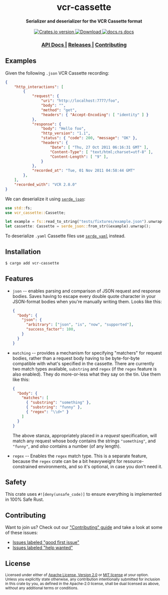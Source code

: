 <h1 align="center">vcr-cassette</h1>
<div align="center">
  <strong>
    Serializer and deserializer for the VCR Cassette format
  </strong>
</div>

<br />

<div align="center">
  <!-- Crates version -->
  <a href="https://crates.io/crates/vcr-cassette">
    <img src="https://img.shields.io/crates/v/vcr-cassette.svg?style=flat-square"
    alt="Crates.io version" />
  </a>
  <!-- Downloads -->
  <a href="https://crates.io/crates/vcr-cassette">
    <img src="https://img.shields.io/crates/d/vcr-cassette.svg?style=flat-square"
      alt="Download" />
  </a>
  <!-- docs.rs docs -->
  <a href="https://docs.rs/vcr-cassette">
    <img src="https://img.shields.io/badge/docs-latest-blue.svg?style=flat-square"
      alt="docs.rs docs" />
  </a>
</div>

<div align="center">
  <h3>
    <a href="https://docs.rs/vcr-cassette">
      API Docs
    </a>
    <span> | </span>
    <a href="https://github.com/http-rs/vcr-cassette/releases">
      Releases
    </a>
    <span> | </span>
    <a href="https://github.com/http-rs/vcr-cassette/blob/master.github/CONTRIBUTING.md">
      Contributing
    </a>
  </h3>
</div>

## Examples

Given the following `.json` VCR Cassette recording:
```json
{
    "http_interactions": [
        {
            "request": {
                "uri": "http://localhost:7777/foo",
                "body": "",
                "method": "get",
                "headers": { "Accept-Encoding": [ "identity" ] }
            },
            "response": {
                "body": "Hello foo",
                "http_version": "1.1",
                "status": { "code": 200, "message": "OK" },
                "headers": {
                    "Date": [ "Thu, 27 Oct 2011 06:16:31 GMT" ],
                    "Content-Type": [ "text/html;charset=utf-8" ],
                    "Content-Length": [ "9" ],
                }
            },
            "recorded_at": "Tue, 01 Nov 2011 04:58:44 GMT"
        },
    ],
    "recorded_with": "VCR 2.0.0"
}
```

We can deserialize it using [`serde_json`](https://docs.rs/serde-json):

```rust
use std::fs;
use vcr_cassette::Cassette;

let example = fs::read_to_string("tests/fixtures/example.json").unwrap();
let cassette: Cassette = serde_json::from_str(&example).unwrap();
```

To deserialize `.yaml` Cassette files use
[`serde_yaml`](https://docs.rs/serde-yaml) instead.

## Installation
```sh
$ cargo add vcr-cassette
```

## Features

* `json` -- enables parsing and comparison of JSON request and response bodies.
  Saves having to escape every double quote character in your JSON-format bodies when you're manually
  writing them.  Looks like this:

  ```json
  {
    "body": {
      "json": {
        "arbitrary": ["json", "is", "now", "supported"],
        "success_factor": 100,
      }
    }
  }
  ```

* `matching` -- provides a mechanism for specifying "matchers" for request bodies, rather than a request body
  having to be byte-for-byte compatible with what's specified in the cassette.  There are currently two match types available, `substring` and `regex` (if the `regex` feature is also enabled).
  They do more-or-less what they say on the tin.  Use them like this:

  ```json
  {
    "body": {
      "matches": [
        { "substring": "something" },
        { "substring": "funny" },
        { "regex": "\\d+" }
      ]
    }
  }
  ```

  The above stanza, appropriately placed in a *request* specification, will match any request whose body contains the strings `"something"`, and `"funny"`, and *also* contains a number (of any length).

* `regex` -- Enables the `regex` match type.
  This is a separate feature, because the `regex` crate can be a bit heavyweight for resource-constrained environments, and so it's optional, in case you don't need it.

## Safety
This crate uses ``#![deny(unsafe_code)]`` to ensure everything is implemented in
100% Safe Rust.

## Contributing
Want to join us? Check out our ["Contributing" guide][contributing] and take a
look at some of these issues:

- [Issues labeled "good first issue"][good-first-issue]
- [Issues labeled "help wanted"][help-wanted]

[contributing]: https://github.com/http-rs/vcr-cassette/blob/master.github/CONTRIBUTING.md
[good-first-issue]: https://github.com/http-rs/vcr-cassette/labels/good%20first%20issue
[help-wanted]: https://github.com/http-rs/vcr-cassette/labels/help%20wanted

## License

<sup>
Licensed under either of <a href="LICENSE-APACHE">Apache License, Version
2.0</a> or <a href="LICENSE-MIT">MIT license</a> at your option.
</sup>

<br/>

<sub>
Unless you explicitly state otherwise, any contribution intentionally submitted
for inclusion in this crate by you, as defined in the Apache-2.0 license, shall
be dual licensed as above, without any additional terms or conditions.
</sub>
